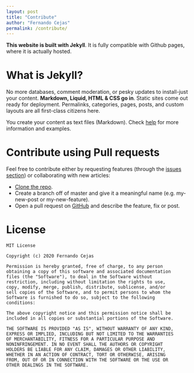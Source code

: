 ```yaml
---
layout: post
title: "Contribute"
author: "Fernando Cejas"
permalink: /contribute/
---
```


**This website is built with Jekyll**. It is fully compatible with Github pages, where it is actually hosted. 

# What is Jekyll?

No more databases, comment moderation, or pesky updates to install-just your content. **Markdown, Liquid, HTML & CSS go in**. Static sites come out ready for deployment. Permalinks, categories, pages, posts, and custom layouts are all first-class citizens here.

You create your content as text files (Markdown). Check [help](/help) for more information and examples.

# Contribute using Pull requests

Feel free to contribute either by requesting features (through the [issues section](https://github.com/inspiredness/inspiredness.github.io/issues)) or collaborating with new articles:
- [Clone the repo](https://github.com/inspiredness/inspiredness.github.io).
- Create a branch off of master and give it a meaningful name (e.g. my-new-post or my-new-feature).
- Open a pull request on [GitHub](https://github.com/inspiredness/inspiredness.github.io) and describe the feature, fix or post.


# License
     
    MIT License

    Copyright (c) 2020 Fernando Cejas

    Permission is hereby granted, free of charge, to any person 
    obtaining a copy of this software and associated documentation 
    files (the "Software"), to deal in the Software without 
    restriction, including without limitation the rights to use, 
    copy, modify, merge, publish, distribute, sublicense, and/or 
    sell copies of the Software, and to permit persons to whom the 
    Software is furnished to do so, subject to the following 
    conditions:

    The above copyright notice and this permission notice shall be 
    included in all copies or substantial portions of the Software.

    THE SOFTWARE IS PROVIDED "AS IS", WITHOUT WARRANTY OF ANY KIND, 
    EXPRESS OR IMPLIED, INCLUDING BUT NOT LIMITED TO THE WARRANTIES 
    OF MERCHANTABILITY, FITNESS FOR A PARTICULAR PURPOSE AND 
    NONINFRINGEMENT. IN NO EVENT SHALL THE AUTHORS OR COPYRIGHT 
    HOLDERS BE LIABLE FOR ANY CLAIM, DAMAGES OR OTHER LIABILITY, 
    WHETHER IN AN ACTION OF CONTRACT, TORT OR OTHERWISE, ARISING 
    FROM, OUT OF OR IN CONNECTION WITH THE SOFTWARE OR THE USE OR 
    OTHER DEALINGS IN THE SOFTWARE.
